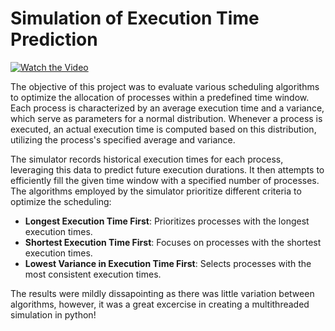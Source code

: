 # Simulation of Execution Time Prediction

[![Watch the Video]([https://img.youtube.com/vi/2XYbItuuTAc/maxresdefault.jpg)](https://youtu.be/2XYbItuuTAc)

The objective of this project was to evaluate various scheduling algorithms to optimize the allocation of processes within a predefined time window. Each process is characterized by an average execution time and a variance, which serve as parameters for a normal distribution. Whenever a process is executed, an actual execution time is computed based on this distribution, utilizing the process's specified average and variance.

The simulator records historical execution times for each process, leveraging this data to predict future execution durations. It then attempts to efficiently fill the given time window with a specified number of processes. The algorithms employed by the simulator prioritize different criteria to optimize the scheduling:

- **Longest Execution Time First**: Prioritizes processes with the longest execution times.
- **Shortest Execution Time First**: Focuses on processes with the shortest execution times.
- **Lowest Variance in Execution Time First**: Selects processes with the most consistent execution times.

The results were mildly dissapointing as there was little variation between algorithms, however, it was a great excercise in creating a multithreaded simulation in python!
